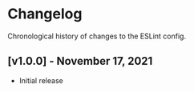 # Changelog

Chronological history of changes to the ESLint config.

## [v1.0.0] - November 17, 2021

* Initial release
